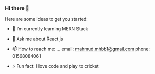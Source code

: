 ### Hi there 👋

<!--
**Mahmudmhb/Mahmudmhb** is a ✨ _special_ ✨ repository because its `README.md` (this file) appears on your GitHub profile.-->

Here are some ideas to get you started:

- 🌱 I’m currently learning MERN Stack
- 💬 Ask me about React js
- 📫 How to reach me: ... email: mahmud.mhbb1@gmail.com phone: 01568084061

- ⚡ Fun fact: I love code and play to cricket 

